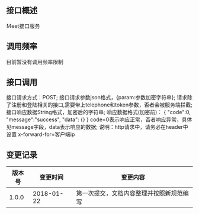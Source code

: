 ## 接口概述
Ｍeet接口服务

## 调用频率
目前暂没有调用频率限制

## 接口调用
接口请求方式：POST;
接口请求参数json格式，{param:参数加密字符串};
请求除了注册和登陆相关的接口,需要带上telephone和token参数，否者会被服务端拦截;
接口响应数据String格式，加密后的字符串;
响应数据格式(加密前)：
{
    "code":0,
    "message":"success",
    "data": {}
}
code=0表示响应正常，否者响应异常，具体见message字段，data表示响应的数据;
说明：http请求中，请务必在header中设置 x-forward-for=客户端ip

## 变更记录
版本号|变更时间|变更内容
-----|-------|-------
1.0.0|2018-01-22|第一次提交，文档内容整理并按照新规范编写